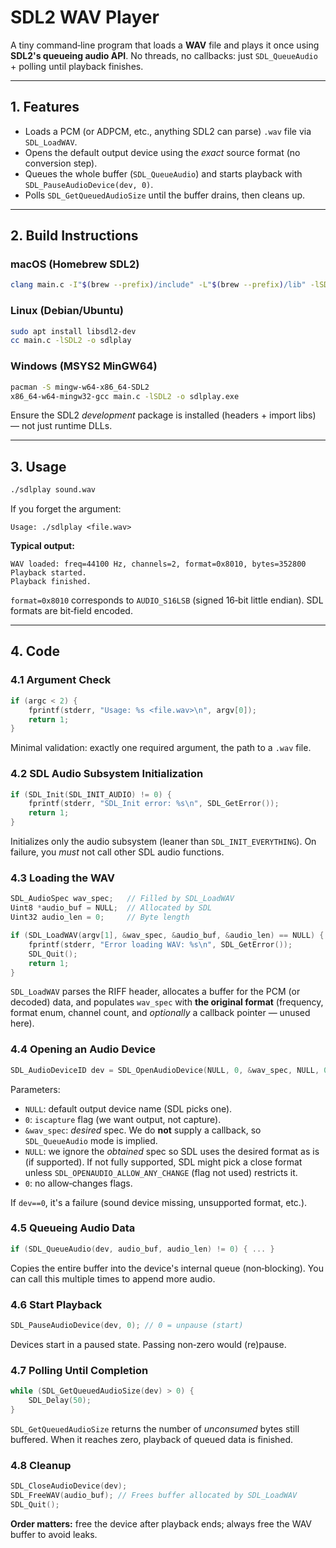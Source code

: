 # SDL2 WAV Player

A tiny command‑line program that loads a **WAV** file and plays it once using **SDL2's queueing audio API**. No threads, no callbacks: just `SDL_QueueAudio` + polling until playback finishes.

---

## 1. Features

* Loads a PCM (or ADPCM, etc., anything SDL2 can parse) `.wav` file via `SDL_LoadWAV`.
* Opens the default output device using the *exact* source format (no conversion step).
* Queues the whole buffer (`SDL_QueueAudio`) and starts playback with `SDL_PauseAudioDevice(dev, 0)`.
* Polls `SDL_GetQueuedAudioSize` until the buffer drains, then cleans up.

---

## 2. Build Instructions

### macOS (Homebrew SDL2)

```bash
clang main.c -I"$(brew --prefix)/include" -L"$(brew --prefix)/lib" -lSDL2 -o sdlplay
```

### Linux (Debian/Ubuntu)

```bash
sudo apt install libsdl2-dev
cc main.c -lSDL2 -o sdlplay
```

### Windows (MSYS2 MinGW64)

```bash
pacman -S mingw-w64-x86_64-SDL2
x86_64-w64-mingw32-gcc main.c -lSDL2 -o sdlplay.exe
```

Ensure the SDL2 *development* package is installed (headers + import libs) — not just runtime DLLs.

---

## 3. Usage

```bash
./sdlplay sound.wav
```

If you forget the argument:

```
Usage: ./sdlplay <file.wav>
```

**Typical output:**

```
WAV loaded: freq=44100 Hz, channels=2, format=0x8010, bytes=352800
Playback started.
Playback finished.
```

`format=0x8010` corresponds to `AUDIO_S16LSB` (signed 16‑bit little endian). SDL formats are bit‑field encoded.

---

## 4. Code

### 4.1 Argument Check

```c
if (argc < 2) {
    fprintf(stderr, "Usage: %s <file.wav>\n", argv[0]);
    return 1;
}
```

Minimal validation: exactly one required argument, the path to a `.wav` file.

### 4.2 SDL Audio Subsystem Initialization

```c
if (SDL_Init(SDL_INIT_AUDIO) != 0) {
    fprintf(stderr, "SDL_Init error: %s\n", SDL_GetError());
    return 1;
}
```

Initializes only the audio subsystem (leaner than `SDL_INIT_EVERYTHING`). On failure, you *must* not call other SDL audio functions.

### 4.3 Loading the WAV

```c
SDL_AudioSpec wav_spec;   // Filled by SDL_LoadWAV
Uint8 *audio_buf = NULL;  // Allocated by SDL
Uint32 audio_len = 0;     // Byte length

if (SDL_LoadWAV(argv[1], &wav_spec, &audio_buf, &audio_len) == NULL) {
    fprintf(stderr, "Error loading WAV: %s\n", SDL_GetError());
    SDL_Quit();
    return 1;
}
```

`SDL_LoadWAV` parses the RIFF header, allocates a buffer for the PCM (or decoded) data, and populates `wav_spec` with **the original format** (frequency, format enum, channel count, and *optionally* a callback pointer — unused here).

### 4.4 Opening an Audio Device

```c
SDL_AudioDeviceID dev = SDL_OpenAudioDevice(NULL, 0, &wav_spec, NULL, 0);
```

Parameters:

* `NULL`: default output device name (SDL picks one).
* `0`: `iscapture` flag (we want output, not capture).
* `&wav_spec`: *desired* spec. We do **not** supply a callback, so `SDL_QueueAudio` mode is implied.
* `NULL`: we ignore the *obtained* spec so SDL uses the desired format as is (if supported). If not fully supported, SDL might pick a close format unless `SDL_OPENAUDIO_ALLOW_ANY_CHANGE` (flag not used) restricts it.
* `0`: no allow‑changes flags.

If `dev==0`, it's a failure (sound device missing, unsupported format, etc.).

### 4.5 Queueing Audio Data

```c
if (SDL_QueueAudio(dev, audio_buf, audio_len) != 0) { ... }
```

Copies the entire buffer into the device's internal queue (non‑blocking). You can call this multiple times to append more audio.

### 4.6 Start Playback

```c
SDL_PauseAudioDevice(dev, 0); // 0 = unpause (start)
```

Devices start in a paused state. Passing non‑zero would (re)pause.

### 4.7 Polling Until Completion

```c
while (SDL_GetQueuedAudioSize(dev) > 0) {
    SDL_Delay(50);
}
```

`SDL_GetQueuedAudioSize` returns the number of *unconsumed* bytes still buffered. When it reaches zero, playback of queued data is finished.

### 4.8 Cleanup

```c
SDL_CloseAudioDevice(dev);
SDL_FreeWAV(audio_buf); // Frees buffer allocated by SDL_LoadWAV
SDL_Quit();
```

**Order matters:** free the device after playback ends; always free the WAV buffer to avoid leaks.